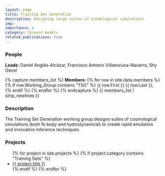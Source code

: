 ```yaml
---
layout: page
title: Training Set Generation
description: Designing large suites of cosmological simulations
img:
importance: 1
category: forward models
related_publications: true
---
```


### People
**Leads**: Daniel Anglés-Alcázar, Francisco Antonio Villaescusa-Navarro, Shy Genel

{% capture members_list %}
**Members**: 
{% for row in site.data.members %}
{% if row.Working_Group contains "TSG" %}
{{ row.First }} {{ row.Last }}, 
{% endif %}
{% endfor %}
{% endcapture %}
{{ members_list | strip_newlines }}


### Description
The Training Set Generation working group designs suites of cosmological simulations (both N-body and hydrodynamical) to create rapid emulators and innovative inference techniques.


### Projects
<ul>
{% for project in site.projects %}
  {% if project.category contains "Training Sets" %}
    <li><a href="{{ project.url }}">{{ project.title }}</a></li>
  {% endif %}
{% endfor %}
</ul>
